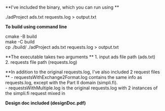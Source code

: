 **I've included the binary, which you can run using **

./adProject ads.txt requests.log > output.txt

**To build using command line**

cmake -B build  
make -C build  
cp ./build/ 
./adProject ads.txt requests.log > output.txt  

**The executable takes two arguments  **
    1. input ads file path (ads.txt)   
    2. requests file path (requests.log)  

**In addition to the original requests.log, I've also included 2 request files  **
    - requestsWithExchange2Format.log contains the same info as requests.log, except with the Part II domain (simpli.fi).  
    - requestsWithMultiple.log is the original requests.log with 2 instances of the simpli.fi request mixed in  

**Design doc included (designDoc.pdf)**
